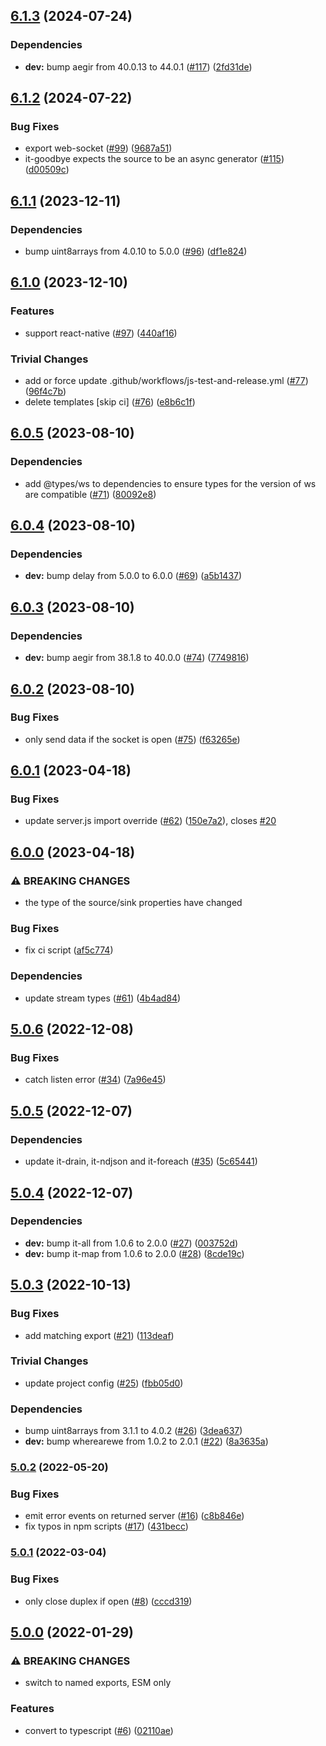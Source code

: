 ## [6.1.3](https://github.com/alanshaw/it-ws/compare/v6.1.2...v6.1.3) (2024-07-24)

### Dependencies

* **dev:** bump aegir from 40.0.13 to 44.0.1 ([#117](https://github.com/alanshaw/it-ws/issues/117)) ([2fd31de](https://github.com/alanshaw/it-ws/commit/2fd31de1b58a3d97456f3e001c4c95d4a748899e))

## [6.1.2](https://github.com/alanshaw/it-ws/compare/v6.1.1...v6.1.2) (2024-07-22)


### Bug Fixes

* export web-socket ([#99](https://github.com/alanshaw/it-ws/issues/99)) ([9687a51](https://github.com/alanshaw/it-ws/commit/9687a514377724642818227912f264aa53578ee6))
* it-goodbye expects the source to be an async generator ([#115](https://github.com/alanshaw/it-ws/issues/115)) ([d00509c](https://github.com/alanshaw/it-ws/commit/d00509c616415ae02fe4bf36a172688afbdf9fe7))

## [6.1.1](https://github.com/alanshaw/it-ws/compare/v6.1.0...v6.1.1) (2023-12-11)


### Dependencies

* bump uint8arrays from 4.0.10 to 5.0.0 ([#96](https://github.com/alanshaw/it-ws/issues/96)) ([df1e824](https://github.com/alanshaw/it-ws/commit/df1e824e84b197f47c6ecbf943820cb6fe281388))

## [6.1.0](https://github.com/alanshaw/it-ws/compare/v6.0.5...v6.1.0) (2023-12-10)


### Features

* support react-native ([#97](https://github.com/alanshaw/it-ws/issues/97)) ([440af16](https://github.com/alanshaw/it-ws/commit/440af169944d9c703757d548522c25cc4c9502ac))


### Trivial Changes

* add or force update .github/workflows/js-test-and-release.yml ([#77](https://github.com/alanshaw/it-ws/issues/77)) ([96f4c7b](https://github.com/alanshaw/it-ws/commit/96f4c7b032123a23a94a54da8b74251c1db3b3ee))
* delete templates [skip ci] ([#76](https://github.com/alanshaw/it-ws/issues/76)) ([e8b6c1f](https://github.com/alanshaw/it-ws/commit/e8b6c1f4dc9cfb86afe007bd4c0ae3a1b40393e5))

## [6.0.5](https://github.com/alanshaw/it-ws/compare/v6.0.4...v6.0.5) (2023-08-10)


### Dependencies

* add @types/ws to dependencies to ensure types for the version of ws are compatible ([#71](https://github.com/alanshaw/it-ws/issues/71)) ([80092e8](https://github.com/alanshaw/it-ws/commit/80092e805c3ba3e2edd67191be5c6f07446d9cfb))

## [6.0.4](https://github.com/alanshaw/it-ws/compare/v6.0.3...v6.0.4) (2023-08-10)


### Dependencies

* **dev:** bump delay from 5.0.0 to 6.0.0 ([#69](https://github.com/alanshaw/it-ws/issues/69)) ([a5b1437](https://github.com/alanshaw/it-ws/commit/a5b14377053c2ba14a1c3611c989e9191920afda))

## [6.0.3](https://github.com/alanshaw/it-ws/compare/v6.0.2...v6.0.3) (2023-08-10)


### Dependencies

* **dev:** bump aegir from 38.1.8 to 40.0.0 ([#74](https://github.com/alanshaw/it-ws/issues/74)) ([7749816](https://github.com/alanshaw/it-ws/commit/774981645ff0491450068f5d0deb4f7b8d4fb887))

## [6.0.2](https://github.com/alanshaw/it-ws/compare/v6.0.1...v6.0.2) (2023-08-10)


### Bug Fixes

* only send data if the socket is open ([#75](https://github.com/alanshaw/it-ws/issues/75)) ([f63265e](https://github.com/alanshaw/it-ws/commit/f63265e17b8ee979fd2471b9cec0f8e98d0b5fd0))

## [6.0.1](https://github.com/alanshaw/it-ws/compare/v6.0.0...v6.0.1) (2023-04-18)


### Bug Fixes

* update server.js import override ([#62](https://github.com/alanshaw/it-ws/issues/62)) ([150e7a2](https://github.com/alanshaw/it-ws/commit/150e7a2e77f3206fc19521dc67d400f00b3d6483)), closes [#20](https://github.com/alanshaw/it-ws/issues/20)

## [6.0.0](https://github.com/alanshaw/it-ws/compare/v5.0.6...v6.0.0) (2023-04-18)


### ⚠ BREAKING CHANGES

* the type of the source/sink properties have changed

### Bug Fixes

* fix ci script ([af5c774](https://github.com/alanshaw/it-ws/commit/af5c7745f68912debcf04bb6a7214fac1b9834b5))


### Dependencies

* update stream types ([#61](https://github.com/alanshaw/it-ws/issues/61)) ([4b4ad84](https://github.com/alanshaw/it-ws/commit/4b4ad845f1e0615ff2cff603676c87578046bffe))

## [5.0.6](https://github.com/alanshaw/it-ws/compare/v5.0.5...v5.0.6) (2022-12-08)


### Bug Fixes

* catch listen error ([#34](https://github.com/alanshaw/it-ws/issues/34)) ([7a96e45](https://github.com/alanshaw/it-ws/commit/7a96e45ff0c15c51c8901c491e318b44e38226cf))

## [5.0.5](https://github.com/alanshaw/it-ws/compare/v5.0.4...v5.0.5) (2022-12-07)


### Dependencies

* update it-drain, it-ndjson and it-foreach ([#35](https://github.com/alanshaw/it-ws/issues/35)) ([5c65441](https://github.com/alanshaw/it-ws/commit/5c65441e2cd718b5338d9bc570091d4897e1e5e1))

## [5.0.4](https://github.com/alanshaw/it-ws/compare/v5.0.3...v5.0.4) (2022-12-07)


### Dependencies

* **dev:** bump it-all from 1.0.6 to 2.0.0 ([#27](https://github.com/alanshaw/it-ws/issues/27)) ([003752d](https://github.com/alanshaw/it-ws/commit/003752de90da52d27624f16d4d7f06d48f217539))
* **dev:** bump it-map from 1.0.6 to 2.0.0 ([#28](https://github.com/alanshaw/it-ws/issues/28)) ([8cde19c](https://github.com/alanshaw/it-ws/commit/8cde19c59342c39d325c80dc5c54fae469065d4a))

## [5.0.3](https://github.com/alanshaw/it-ws/compare/v5.0.2...v5.0.3) (2022-10-13)


### Bug Fixes

* add matching export ([#21](https://github.com/alanshaw/it-ws/issues/21)) ([113deaf](https://github.com/alanshaw/it-ws/commit/113deaf61121fc0330a7f559a3346cd54746bc07))


### Trivial Changes

* update project config ([#25](https://github.com/alanshaw/it-ws/issues/25)) ([fbb05d0](https://github.com/alanshaw/it-ws/commit/fbb05d0401c4ba021b82f6ec3940a191ffb84a2c))


### Dependencies

* bump uint8arrays from 3.1.1 to 4.0.2 ([#26](https://github.com/alanshaw/it-ws/issues/26)) ([3dea637](https://github.com/alanshaw/it-ws/commit/3dea637fde422091839b00093b9084ee63b0d25b))
* **dev:** bump wherearewe from 1.0.2 to 2.0.1 ([#22](https://github.com/alanshaw/it-ws/issues/22)) ([8a3635a](https://github.com/alanshaw/it-ws/commit/8a3635a5d229c23882a463b1db95a28a714db762))

### [5.0.2](https://github.com/alanshaw/it-ws/compare/v5.0.1...v5.0.2) (2022-05-20)


### Bug Fixes

* emit error events on returned server ([#16](https://github.com/alanshaw/it-ws/issues/16)) ([c8b846e](https://github.com/alanshaw/it-ws/commit/c8b846ee44a8321a0c080b039a05e975162c8db5))
* fix typos in npm scripts ([#17](https://github.com/alanshaw/it-ws/issues/17)) ([431becc](https://github.com/alanshaw/it-ws/commit/431becc2c9bc4d28df750e16db1d37241d21555d))

### [5.0.1](https://github.com/alanshaw/it-ws/compare/v5.0.0...v5.0.1) (2022-03-04)


### Bug Fixes

* only close duplex if open ([#8](https://github.com/alanshaw/it-ws/issues/8)) ([cccd319](https://github.com/alanshaw/it-ws/commit/cccd319cab6eca96ef6b26cba24fc423941d4f31))

## [5.0.0](https://github.com/alanshaw/it-ws/compare/v4.0.0...v5.0.0) (2022-01-29)


### ⚠ BREAKING CHANGES

* switch to named exports, ESM only

### Features

* convert to typescript ([#6](https://github.com/alanshaw/it-ws/issues/6)) ([02110ae](https://github.com/alanshaw/it-ws/commit/02110aea661b83cde311eb2ce28c8a3da5c0e2a0))
